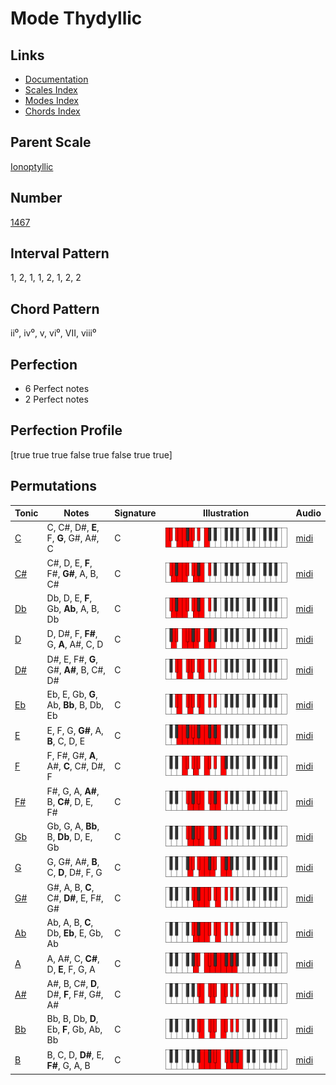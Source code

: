# Mode Thydyllic

## Links

- [Documentation](index.md)
- [Scales Index](Scales.md)
- [Modes Index](Modes.md)
- [Chords Index](Chords.md)

## Parent Scale

[Ionoptyllic](ScaleIonoptyllic.md)

## Number

[1467](https://ianring.com/musictheory/scales/1467)

## Interval Pattern

1, 2, 1, 1, 2, 1, 2, 2

## Chord Pattern

ii⁰, iv⁰, v, vi⁰, VII, viii⁰

## Perfection

- 6 Perfect notes
- 2 Perfect notes

## Perfection Profile

[true true true false true false true true]

## Permutations

| Tonic | Notes | Signature | Illustration | Audio |
|-------|-------|-----------|--------------|-------|
| [C](ModeCNaturalThydyllic.md) | C, C#, D#, **E**, F, **G**, G#, A#, C | C | ![CNaturalThydyllic](ModeCNaturalThydyllic.png) | [midi](https://github.com/edipermadi/music/blob/main/docs/ModeCNaturalThydyllic.mid?raw=true) |
| [C#](ModeCSharpThydyllic.md) | C#, D, E, **F**, F#, **G#**, A, B, C# | C | ![CSharpThydyllic](ModeCSharpThydyllic.png) | [midi](https://github.com/edipermadi/music/blob/main/docs/ModeCSharpThydyllic.mid?raw=true) |
| [Db](ModeDFlatThydyllic.md) | Db, D, E, **F**, Gb, **Ab**, A, B, Db | C | ![DFlatThydyllic](ModeDFlatThydyllic.png) | [midi](https://github.com/edipermadi/music/blob/main/docs/ModeDFlatThydyllic.mid?raw=true) |
| [D](ModeDNaturalThydyllic.md) | D, D#, F, **F#**, G, **A**, A#, C, D | C | ![DNaturalThydyllic](ModeDNaturalThydyllic.png) | [midi](https://github.com/edipermadi/music/blob/main/docs/ModeDNaturalThydyllic.mid?raw=true) |
| [D#](ModeDSharpThydyllic.md) | D#, E, F#, **G**, G#, **A#**, B, C#, D# | C | ![DSharpThydyllic](ModeDSharpThydyllic.png) | [midi](https://github.com/edipermadi/music/blob/main/docs/ModeDSharpThydyllic.mid?raw=true) |
| [Eb](ModeEFlatThydyllic.md) | Eb, E, Gb, **G**, Ab, **Bb**, B, Db, Eb | C | ![EFlatThydyllic](ModeEFlatThydyllic.png) | [midi](https://github.com/edipermadi/music/blob/main/docs/ModeEFlatThydyllic.mid?raw=true) |
| [E](ModeENaturalThydyllic.md) | E, F, G, **G#**, A, **B**, C, D, E | C | ![ENaturalThydyllic](ModeENaturalThydyllic.png) | [midi](https://github.com/edipermadi/music/blob/main/docs/ModeENaturalThydyllic.mid?raw=true) |
| [F](ModeFNaturalThydyllic.md) | F, F#, G#, **A**, A#, **C**, C#, D#, F | C | ![FNaturalThydyllic](ModeFNaturalThydyllic.png) | [midi](https://github.com/edipermadi/music/blob/main/docs/ModeFNaturalThydyllic.mid?raw=true) |
| [F#](ModeFSharpThydyllic.md) | F#, G, A, **A#**, B, **C#**, D, E, F# | C | ![FSharpThydyllic](ModeFSharpThydyllic.png) | [midi](https://github.com/edipermadi/music/blob/main/docs/ModeFSharpThydyllic.mid?raw=true) |
| [Gb](ModeGFlatThydyllic.md) | Gb, G, A, **Bb**, B, **Db**, D, E, Gb | C | ![GFlatThydyllic](ModeGFlatThydyllic.png) | [midi](https://github.com/edipermadi/music/blob/main/docs/ModeGFlatThydyllic.mid?raw=true) |
| [G](ModeGNaturalThydyllic.md) | G, G#, A#, **B**, C, **D**, D#, F, G | C | ![GNaturalThydyllic](ModeGNaturalThydyllic.png) | [midi](https://github.com/edipermadi/music/blob/main/docs/ModeGNaturalThydyllic.mid?raw=true) |
| [G#](ModeGSharpThydyllic.md) | G#, A, B, **C**, C#, **D#**, E, F#, G# | C | ![GSharpThydyllic](ModeGSharpThydyllic.png) | [midi](https://github.com/edipermadi/music/blob/main/docs/ModeGSharpThydyllic.mid?raw=true) |
| [Ab](ModeAFlatThydyllic.md) | Ab, A, B, **C**, Db, **Eb**, E, Gb, Ab | C | ![AFlatThydyllic](ModeAFlatThydyllic.png) | [midi](https://github.com/edipermadi/music/blob/main/docs/ModeAFlatThydyllic.mid?raw=true) |
| [A](ModeANaturalThydyllic.md) | A, A#, C, **C#**, D, **E**, F, G, A | C | ![ANaturalThydyllic](ModeANaturalThydyllic.png) | [midi](https://github.com/edipermadi/music/blob/main/docs/ModeANaturalThydyllic.mid?raw=true) |
| [A#](ModeASharpThydyllic.md) | A#, B, C#, **D**, D#, **F**, F#, G#, A# | C | ![ASharpThydyllic](ModeASharpThydyllic.png) | [midi](https://github.com/edipermadi/music/blob/main/docs/ModeASharpThydyllic.mid?raw=true) |
| [Bb](ModeBFlatThydyllic.md) | Bb, B, Db, **D**, Eb, **F**, Gb, Ab, Bb | C | ![BFlatThydyllic](ModeBFlatThydyllic.png) | [midi](https://github.com/edipermadi/music/blob/main/docs/ModeBFlatThydyllic.mid?raw=true) |
| [B](ModeBNaturalThydyllic.md) | B, C, D, **D#**, E, **F#**, G, A, B | C | ![BNaturalThydyllic](ModeBNaturalThydyllic.png) | [midi](https://github.com/edipermadi/music/blob/main/docs/ModeBNaturalThydyllic.mid?raw=true) |
